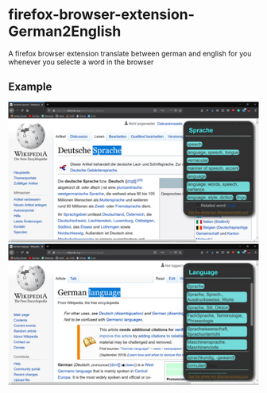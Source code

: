 # firefox-browser-extension-German2English
A firefox browser extension translate between german and english for you whenever you selecte a word in the browser

## Example
![German to English](./product-page/german-to-english.png)
![English to German](./product-page/english-to-german.png)
